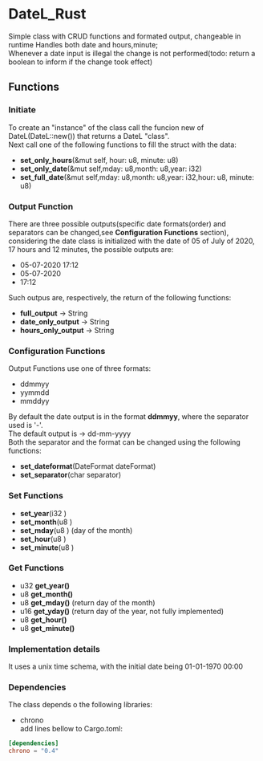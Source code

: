 # DateL_Rust

Simple class with CRUD functions and formated output, changeable in runtime
Handles both date and hours,minute;  
Whenever a date input is illegal the change is not performed(todo: return a boolean to inform if the change took effect) 

## Functions  

### Initiate
To create an "instance" of the class call the funcion new of DateL(DateL::new()) that returns a DateL "class".  
Next call one of the following functions to fill the struct with the data:
 * **set_only_hours**(&mut self, hour: u8, minute: u8)
 * **set_only_date**(&mut self,mday: u8,month: u8,year: i32)
 * **set_full_date**(&mut self,mday: u8,month: u8,year: i32,hour: u8, minute: u8)

### Output Function
 There are three possible outputs(specific date formats(order) and separators can be changed,see **Configuration Functions** section), considering the date class is initialized with the date of 05 of July of 2020, 17 hours and 12 minutes, the possible outputs are:
 * 05-07-2020 17:12
 * 05-07-2020
 * 17:12
 
 Such outpus are, respectively, the return of the following functions:
 * **full_output**      -> String
 * **date_only_output**   -> String
 * **hours_only_output**  -> String

### Configuration Functions
Output Functions use one of three formats:
 * ddmmyy
 * yymmdd
 * mmddyy

By default the date output is in the format **ddmmyy**, where the separator used is '-'.  
The default output is -> dd-mm-yyyy  
Both the separator and the format can be changed using the following functions:  

* **set_dateformat**(DateFormat dateFormat)
* **set_separator**(char separator)


### Set Functions
* **set_year**(i32 )
* **set_month**(u8 )
* **set_mday**(u8 ) (day of the month)
* **set_hour**(u8 )
* **set_minute**(u8 )

### Get Functions
* u32 **get_year()**
* u8 **get_month()**
* u8 **get_mday()** (return day of the month)
* u16 **get_yday()** (return day of the year, not fully implemented)
* u8 **get_hour()**
* u8 **get_minute()**


### Implementation details
It uses a unix time schema, with the initial date being 01-01-1970 00:00

### Dependencies
The class depends o the following libraries:
* chrono  
add lines bellow to Cargo.toml:
```toml
[dependencies]
chrono = "0.4"
```
